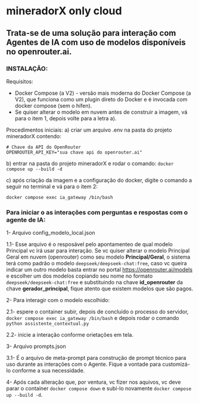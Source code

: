 # mineradorX only cloud
## Trata-se de uma solução para interação com Agentes de IA com uso de modelos disponíveis no openrouter.ai.

### INSTALAÇÃO:

Requisitos:
- Docker Compose (a V2) - versão mais moderna do Docker Compose (a V2), que funciona como um plugin direto do Docker e é invocada com docker compose (sem o hífen).
- Se quiser alterar o modelo em nuvem antes de construir a imagem, vá para o item 1, depois volte para a letra a).

Procedimentos iniciais:
a) criar um arquivo .env na pasta do projeto mineradorX contendo:
```
# Chave da API do OpenRouter
OPENROUTER_API_KEY="sua chave api do openrouter.ai"
```
b) entrar na pasta do projeto mineradorX e rodar o comando:
`docker compose up --build -d`

c) após criação da imagem e a configuração do docker, digite o comando a seguir no terminal e vá para o item 2:
```
docker compose exec ia_gateway /bin/bash
```
### Para iniciar o as interações com perguntas e respostas com o agente de IA:

1- Arquivo config_modelo_local.json

1.1- Esse arquivo é o resposável pelo apontamenteo de qual modelo Principal vc irá usar para interação. Se vc quiser alterar o modelo Principal Geral em nuvem (openrouter) como seu modelo __Principal/Geral__, o sistema terá como padrão o modelo `deepseek/deepseek-chat:free`, caso vc queira indicar um outro modelo basta entrar no portal <https://openrouter.ai/models> e escolher um dos modelos copiando seu nome no formato `deepseek/deepseek-chat:free` e substituindo na chave __id_openrouter__ da chave __gerador_principal__, fique atento que existem modelos que são pagos.
 
2- Para interagir com o modelo escolhido:

2.1- espere o container subir, depois de concluído o processo do servidor, `docker compose exec ia_gateway /bin/bash` e depois rodar o comando `python assistente_contextual.py`

2.2- inicie a interação conforme orietações em tela.

3- Arquivo prompts.json

3.1- É o arquivo de meta-prompt para construção de prompt técnico para uso durante as interações com o Agente. Fique a vontade para customizá-lo conforme a sua necessidade.

4- Após cada alteração que, por ventura, vc fizer nos aquivos, vc deve parar o container `docker compose down` e subí-lo novamente `docker compose up --build -d`.